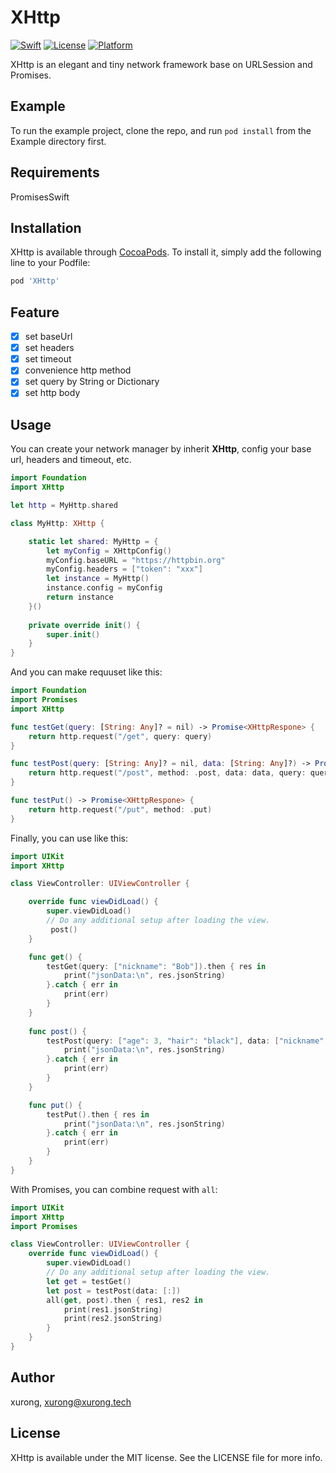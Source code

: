 # XHttp

[![Swift](https://img.shields.io/badge/Swift-5.0%2B-orange)](https://cocoapods.org/pods/XHttp)
[![License](https://img.shields.io/badge/License-MIT-lightgrey)](https://cocoapods.org/pods/XHttp)
[![Platform](https://img.shields.io/badge/Platforms-iOS-yellowgreen?style=flat-square)](https://cocoapods.org/pods/XHttp)

XHttp is an elegant and tiny network framework base on URLSession and Promises.

## Example

To run the example project, clone the repo, and run `pod install` from the Example directory first.

## Requirements

PromisesSwift

## Installation

XHttp is available through [CocoaPods](https://cocoapods.org). To install
it, simply add the following line to your Podfile:

```ruby
pod 'XHttp'
```

## Feature

- [x] set baseUrl
- [x] set headers
- [x] set timeout
- [x] convenience http method
- [x] set query by String or Dictionary
- [x] set http body

## Usage

You can create your network manager by inherit **XHttp**, config your base url, headers and timeout, etc.

```swift
import Foundation
import XHttp

let http = MyHttp.shared

class MyHttp: XHttp {

    static let shared: MyHttp = {
        let myConfig = XHttpConfig()
        myConfig.baseURL = "https://httpbin.org"
        myConfig.headers = ["token": "xxx"]
        let instance = MyHttp()
        instance.config = myConfig
        return instance
    }()
    
    private override init() {
        super.init()
    }
}
```

And you can make requuset like this:

```swift
import Foundation
import Promises
import XHttp

func testGet(query: [String: Any]? = nil) -> Promise<XHttpRespone> {
    return http.request("/get", query: query)
}

func testPost(query: [String: Any]? = nil, data: [String: Any]?) -> Promise<XHttpRespone> {
    return http.request("/post", method: .post, data: data, query: query)
}

func testPut() -> Promise<XHttpRespone> {
    return http.request("/put", method: .put)
}
```

Finally, you can use like this:

```swift
import UIKit
import XHttp

class ViewController: UIViewController {

    override func viewDidLoad() {
        super.viewDidLoad()
        // Do any additional setup after loading the view.
         post()
    }

    func get() {
        testGet(query: ["nickname": "Bob"]).then { res in
            print("jsonData:\n", res.jsonString)
        }.catch { err in
            print(err)
        }
    }
    
    func post() {
        testPost(query: ["age": 3, "hair": "black"], data: ["nickname": "Bob"]).then { res in
            print("jsonData:\n", res.jsonString)
        }.catch { err in
            print(err)
        }
    }

    func put() {
        testPut().then { res in
            print("jsonData:\n", res.jsonString)
        }.catch { err in
            print(err)
        }
    }
}
```

With Promises, you can combine request with ```all```:

```swift
import UIKit
import XHttp
import Promises

class ViewController: UIViewController {    
    override func viewDidLoad() {
        super.viewDidLoad()
        // Do any additional setup after loading the view.
        let get = testGet()
        let post = testPost(data: [:])
        all(get, post).then { res1, res2 in
            print(res1.jsonString)
            print(res2.jsonString)
        }
    }
}
```

## Author

xurong, xurong@xurong.tech

## License

XHttp is available under the MIT license. See the LICENSE file for more info.
